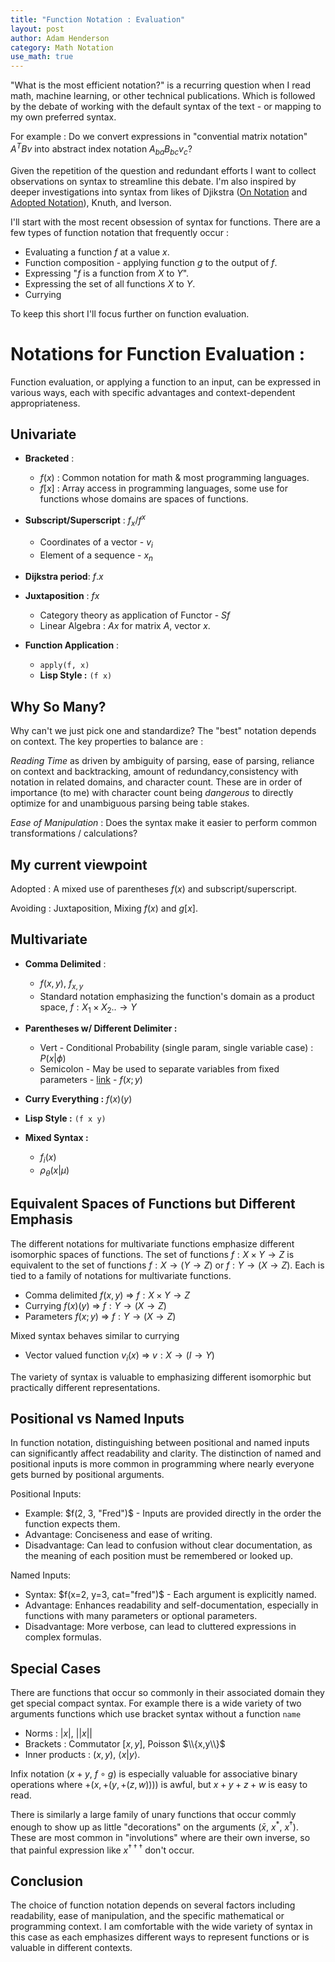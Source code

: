 ```yaml
---
title: "Function Notation : Evaluation"
layout: post
author: Adam Henderson
category: Math Notation
use_math: true
---
```


"What is the most efficient notation?" is a recurring question when I read math, machine learning, or other technical publications. Which is followed by the debate of working with the default syntax of the text - or mapping to my own preferred syntax.

For example : Do we convert expressions in "convential matrix notation" $A^TBv$ into abstract index notation $A_{ba} B_{bc} v_c$?

Given the repetition of the question and redundant efforts I want to collect observations on syntax to streamline this debate. I'm also inspired by deeper investigations into syntax from likes of Djikstra ([On Notation](https://www.cs.utexas.edu/users/EWD/ewd09xx/EWD950a.PDF) and [Adopted Notation](https://www.cs.utexas.edu/users/EWD/ewd13xx/EWD1300.PDF)), Knuth, and Iverson.

I'll start with the most recent obsession of syntax for functions. There are a few types of function notation that frequently occur : 

* Evaluating a function $f$ at a value $x$.
* Function composition - applying function $g$ to the output of $f$.
* Expressing "$f$ is a function from $X$ to $Y$".
* Expressing the set of all functions $X$ to $Y$.
* Currying 

To keep this short I'll focus further on function evaluation.

# **Notations for Function Evaluation :**

Function evaluation, or applying a function to an input, can be expressed in various ways, each with specific advantages and context-dependent appropriateness.

## Univariate

- **Bracketed** : 
    - $f(x)$ : Common notation for math & most programming languages.
    - $f[x]$ : Array access in programming languages, some use for functions whose domains are spaces of functions.

- **Subscript/Superscript** : $f_x$/$f^{x}$
    - Coordinates of a vector -  $v_i$
    - Element of a sequence - $x_n$

- **Dijkstra period**: $f.x$

- **Juxtaposition** : $fx$
    - Category theory as application of Functor - $Sf$
    - Linear Algebra : $Ax$ for matrix $A$, vector $x$.

- **Function Application** : 
    - `apply(f, x)`
    - **Lisp Style :** `(f x)`

## Why So Many?

Why can't we just pick one and standardize? The "best" notation depends on context. The key properties to balance are :

*Reading Time* as driven by ambiguity of parsing, ease of parsing, reliance on context and backtracking, amount of redundancy,consistency with notation in
related domains, and character count. These are in order of importance (to me)
with character count being *dangerous* to directly optimize for and unambiguous parsing being table stakes.

*Ease of Manipulation* : Does the syntax make it easier to perform common
transformations / calculations?

## My current viewpoint 

Adopted : A mixed use of parentheses $f(x)$ and subscript/superscript.

Avoiding : Juxtaposition, Mixing $f(x)$ and $g[x]$.

## Multivariate

- **Comma Delimited** : 
	- $f(x,y)$, $f_{x,y}$
	- Standard notation emphasizing the function's domain as a product space, $f : X_1 \times X_2 .. \to Y$

- **Parentheses w/ Different Delimiter :**
    - Vert - Conditional Probability (single param, single variable case) : $P(x \vert \phi)$
    - Semicolon - May be used to separate variables from fixed parameters - [link](https://en.wikipedia.org/wiki/Semicolon#:~:text=Mathematics,-In%20the%20argument&text=%2C%20a%20semicolon%20may%20be%20used,coordinate%20associated%20with%20that%20index.) - $f(x;y)$
      
- **Curry Everything :** $f(x)(y)$  
- **Lisp Style :** `(f x y)`
- **Mixed Syntax :**
	- $f_i(x)$
	- $\rho_{\theta}(x \vert \mu)$

## Equivalent Spaces of Functions but Different Emphasis

The different notations for multivariate functions emphasize different
isomorphic spaces of functions. The set of functions $f: X \times Y \to Z$ 
is equivalent to the set of functions $f: X \to (Y \to Z)$ or $f: Y \to (X \to Z)$. 
Each is tied to a family of notations for multivariate functions.

 * Comma delimited $f(x,y)$ => $f: X \times Y \to Z$
 * Currying $f(x)(y)$ => $f: Y \to (X \to Z)$
 * Parameters $f(x ; y)$ => $f: Y \to (X \to Z)$

 Mixed syntax behaves similar to currying

 * Vector valued function $v_i(x)$ => $v : X \to (I \to Y)$

The variety of syntax is valuable to emphasizing different isomorphic but
practically different representations.

## Positional vs Named Inputs

In function notation, distinguishing between positional and named inputs can significantly affect readability and clarity. The distinction of named and positional inputs is more common in programming where nearly everyone gets burned by positional arguments.

Positional Inputs:

 - Example: $f(2, 3, "Fred")$ - Inputs are provided directly in the order the function expects them.
 - Advantage: Conciseness and ease of writing.
 - Disadvantage: Can lead to confusion without clear documentation, as the meaning of each position must be remembered or looked up.

Named Inputs:

 - Syntax: $f(x=2, y=3, cat="fred")$ - Each argument is explicitly named.
 - Advantage: Enhances readability and self-documentation, especially in functions with many parameters or optional parameters.
 - Disadvantage: More verbose, can lead to cluttered expressions in complex formulas.

## Special Cases

There are functions that occur so commonly in their associated domain they get
special compact syntax. For example there is a wide variety of two arguments functions which use bracket syntax without a function `name`
 * Norms : $\vert x\vert$, $\vert \vert x \vert \vert$
 * Brackets : Commutator $[x,y]$, Poisson $\\{x,y\\}$
 * Inner products : $(x, y)$, $\langle x \vert y \rangle$.

Infix notation ($x+y$, $f \circ g$) is especially valuable for associative binary operations where $+(x, +(y, +(z, w))))$ is awful, but $x + y + z + w$ 
is easy to read.

There is similarly a large family of unary functions that occur commly enough to show up as little "decorations" on the arguments ($\bar{x}$, $x^*$, $x^{\dagger}$). These are most common in "involutions" where are their own inverse, so that painful expression like $x^{\dagger \dagger \dagger}$ don't occur.

## Conclusion

The choice of function notation depends on several factors including readability, ease of manipulation, and the specific mathematical or programming context. I am comfortable with the wide variety of syntax in this case as each emphasizes different ways to represent functions
or is valuable in different contexts.


